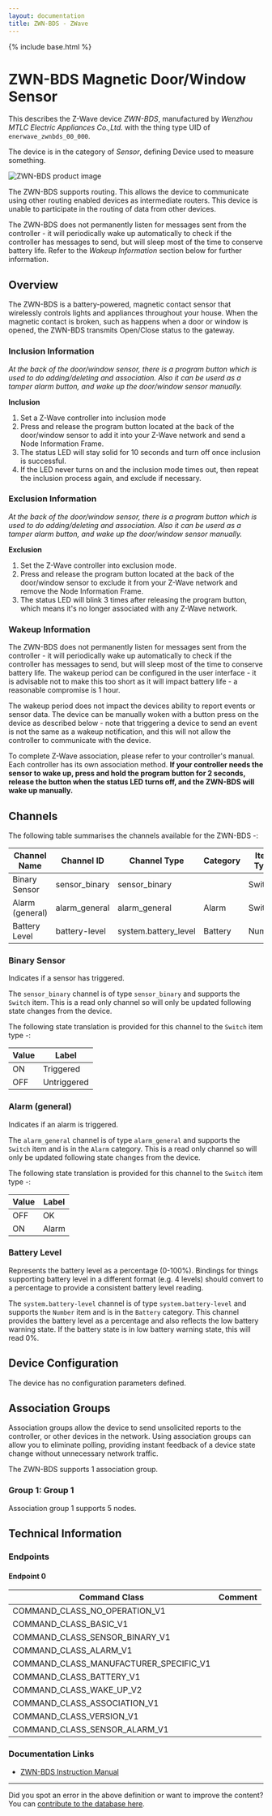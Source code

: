 ```yaml
---
layout: documentation
title: ZWN-BDS - ZWave
---
```


{% include base.html %}

# ZWN-BDS Magnetic Door/Window Sensor
This describes the Z-Wave device *ZWN-BDS*, manufactured by *Wenzhou MTLC Electric Appliances Co.,Ltd.* with the thing type UID of ```enerwave_zwnbds_00_000```.

The device is in the category of *Sensor*, defining Device used to measure something.

![ZWN-BDS product image](https://opensmarthouse.org/zwavedatabase/834/image/)


The ZWN-BDS supports routing. This allows the device to communicate using other routing enabled devices as intermediate routers.  This device is unable to participate in the routing of data from other devices.

The ZWN-BDS does not permanently listen for messages sent from the controller - it will periodically wake up automatically to check if the controller has messages to send, but will sleep most of the time to conserve battery life. Refer to the *Wakeup Information* section below for further information.

## Overview

The ZWN-BDS is a battery-powered, magnetic contact sensor that wirelessly controls lights and appliances throughout your house. When the magnetic contact is broken, such as happens when a door or window is opened, the ZWN-BDS transmits Open/Close status to the gateway.

### Inclusion Information

_At the back of the door/window sensor, there is a program button which is used to do adding/deleting and association. Also it can be userd as a tamper alarm button, and wake up the door/window sensor manually._

**Inclusion**

  1. Set a Z-Wave controller into inclusion mode
  2. Press and release the program button located at the back of the door/window sensor to add it into your Z-Wave network and send a Node Information Frame.
  3. The status LED will stay solid for 10 seconds and turn off once inclusion is successful.
  4. If the LED never turns on and the inclusion mode times out, then repeat the inclusion process again, and exclude if necessary.

### Exclusion Information

_At the back of the door/window sensor, there is a program button which is used to do adding/deleting and association. Also it can be userd as a tamper alarm button, and wake up the door/window sensor manually._

**Exclusion**

  1. Set the Z-Wave controller into exclusion mode.
  2. Press and release the program button located at the back of the door/window sensor to exclude it from your Z-Wave network and remove the Node Information Frame.
  3. The status LED will blink 3 times after releasing the program button, which means it's no longer associated with any Z-Wave network.

### Wakeup Information

The ZWN-BDS does not permanently listen for messages sent from the controller - it will periodically wake up automatically to check if the controller has messages to send, but will sleep most of the time to conserve battery life. The wakeup period can be configured in the user interface - it is advisable not to make this too short as it will impact battery life - a reasonable compromise is 1 hour.

The wakeup period does not impact the devices ability to report events or sensor data. The device can be manually woken with a button press on the device as described below - note that triggering a device to send an event is not the same as a wakeup notification, and this will not allow the controller to communicate with the device.


To complete Z-Wave association, please refer to your controller's manual. Each controller has its own association method. **If your controller needs the sensor to wake up, press and hold the program button for 2 seconds, release the button when the status LED turns off, and the ZWN-BDS will wake up manually.**

## Channels

The following table summarises the channels available for the ZWN-BDS -:

| Channel Name | Channel ID | Channel Type | Category | Item Type |
|--------------|------------|--------------|----------|-----------|
| Binary Sensor | sensor_binary | sensor_binary |  | Switch | 
| Alarm (general) | alarm_general | alarm_general | Alarm | Switch | 
| Battery Level | battery-level | system.battery_level | Battery | Number |

### Binary Sensor
Indicates if a sensor has triggered.

The ```sensor_binary``` channel is of type ```sensor_binary``` and supports the ```Switch``` item. This is a read only channel so will only be updated following state changes from the device.

The following state translation is provided for this channel to the ```Switch``` item type -:

| Value | Label     |
|-------|-----------|
| ON | Triggered |
| OFF | Untriggered |

### Alarm (general)
Indicates if an alarm is triggered.

The ```alarm_general``` channel is of type ```alarm_general``` and supports the ```Switch``` item and is in the ```Alarm``` category. This is a read only channel so will only be updated following state changes from the device.

The following state translation is provided for this channel to the ```Switch``` item type -:

| Value | Label     |
|-------|-----------|
| OFF | OK |
| ON | Alarm |

### Battery Level
Represents the battery level as a percentage (0-100%). Bindings for things supporting battery level in a different format (e.g. 4 levels) should convert to a percentage to provide a consistent battery level reading.

The ```system.battery-level``` channel is of type ```system.battery-level``` and supports the ```Number``` item and is in the ```Battery``` category.
This channel provides the battery level as a percentage and also reflects the low battery warning state. If the battery state is in low battery warning state, this will read 0%.


## Device Configuration

The device has no configuration parameters defined.

## Association Groups

Association groups allow the device to send unsolicited reports to the controller, or other devices in the network. Using association groups can allow you to eliminate polling, providing instant feedback of a device state change without unnecessary network traffic.

The ZWN-BDS supports 1 association group.

### Group 1: Group 1


Association group 1 supports 5 nodes.

## Technical Information

### Endpoints

#### Endpoint 0

| Command Class | Comment |
|---------------|---------|
| COMMAND_CLASS_NO_OPERATION_V1| |
| COMMAND_CLASS_BASIC_V1| |
| COMMAND_CLASS_SENSOR_BINARY_V1| |
| COMMAND_CLASS_ALARM_V1| |
| COMMAND_CLASS_MANUFACTURER_SPECIFIC_V1| |
| COMMAND_CLASS_BATTERY_V1| |
| COMMAND_CLASS_WAKE_UP_V2| |
| COMMAND_CLASS_ASSOCIATION_V1| |
| COMMAND_CLASS_VERSION_V1| |
| COMMAND_CLASS_SENSOR_ALARM_V1| |

### Documentation Links

* [ZWN-BDS Instruction Manual](https://www.opensmarthouse.org/zwavedatabase/834/ZWN-BDS-Insturction-Manual.pdf)

---

Did you spot an error in the above definition or want to improve the content?
You can [contribute to the database here](https://www.opensmarthouse.org/zwavedatabase/834).
